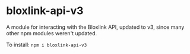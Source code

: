 # bloxlink-api-v3

A module for interacting with the Bloxlink API, updated to v3, since many other npm modules weren't updated.

To install: `npm i bloxlink-api-v3`
